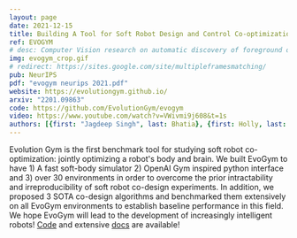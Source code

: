 ```yaml
---
layout: page
date: 2021-12-15
title: Building A Tool for Soft Robot Design and Control Co-optimization
ref: EVOGYM
# desc: Computer Vision research on automatic discovery of foreground objects in videos.
img: evogym_crop.gif
# redirect: https://sites.google.com/site/multipleframesmatching/
pub: NeurIPS
pdf: "evogym neurips 2021.pdf"
website: https://evolutiongym.github.io/
arxiv: "2201.09863"
code: https://github.com/EvolutionGym/evogym
video: https://www.youtube.com/watch?v=VWivmi9j608&t=1s
authors: [{first: "Jagdeep Singh", last: Bhatia}, {first: Holly, last: Jackson}, {first: Yunsheng, last: Tian}, {first: Jie, last: Xu}, {first: Wojciech, last: Matusik}]
---
```


Evolution Gym is the first benchmark tool for studying soft robot co-optimization: jointly optimizing a robot's body and brain. We built EvoGym to have 1) A fast soft-body simulator 2) OpenAI Gym inspired python interface and 3) over 30 environments in order to overcome the prior intractability and irreproducibility of soft robot co-design experiments. In addition, we proposed 3 SOTA co-design algorithms and benchmarked them extensively on all EvoGym environments to establish baseline performance in this field. We hope EvoGym will lead to the development of increasingly intelligent robots! [Code](https://github.com/EvolutionGym/evogym) and extensive [docs](https://evolutiongym.github.io/) are available!